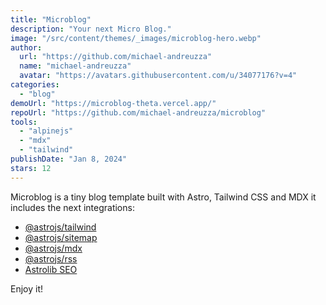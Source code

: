 ```yaml
---
title: "Microblog"
description: "Your next Micro Blog."
image: "/src/content/themes/_images/microblog-hero.webp"
author:
  url: "https://github.com/michael-andreuzza"
  name: "michael-andreuzza"
  avatar: "https://avatars.githubusercontent.com/u/34077176?v=4"
categories:
  - "blog"
demoUrl: "https://microblog-theta.vercel.app/"
repoUrl: "https://github.com/michael-andreuzza/microblog"
tools:
  - "alpinejs"
  - "mdx"
  - "tailwind"
publishDate: "Jan 8, 2024"
stars: 12
---
```


<p>
  Microblog is a tiny blog template built with Astro, Tailwind CSS and MDX it includes the next
  integrations:
</p>
<ul>
  <li>
    <a href="https://docs.astro.build/en/guides/integrations-guide/tailwind/">@astrojs/tailwind</a>
  </li>
  <li>
    <a href="https://docs.astro.build/en/guides/integrations-guide/sitemap/">@astrojs/sitemap</a>
  </li>
  <li><a href="https://docs.astro.build/en/guides/markdown-content/">@astrojs/mdx</a></li>
  <li><a href="https://docs.astro.build/en/guides/rss/">@astrojs/rss</a></li>
  <li><a href="https://github.com/onwidget/astrolib/tree/main/packages/seo">Astrolib SEO</a></li>
</ul>
<p>Enjoy it!</p>
